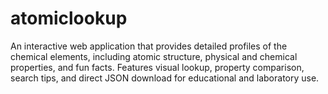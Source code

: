 # atomiclookup
An interactive web application that provides detailed profiles of the chemical elements, including atomic structure, physical and chemical properties, and fun facts. Features visual lookup, property comparison, search tips, and direct JSON download for educational and laboratory use.
